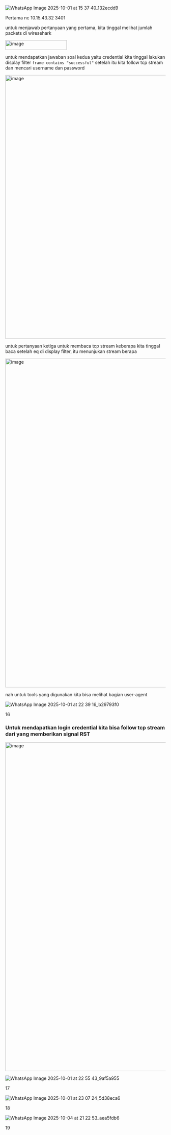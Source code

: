 ![WhatsApp Image 2025-10-01 at 15 37 40_132ecdd9](https://github.com/user-attachments/assets/2c50940b-1a48-4312-891e-96f90dbb4d38)

Pertama nc 10.15.43.32 3401

untuk menjawab pertanyaan yang pertama, kita tinggal melihat jumlah packets di wiresehark

<img width="193" height="30" alt="image" src="https://github.com/user-attachments/assets/66261d22-e1a0-413f-881a-1640e5164920" />


untuk mendapatkan jawaban soal kedua yaitu credential kita tinggal lakukan display filter `frame contains "successful"`
setelah itu kita follow tcp stream dan mencari username dan password

<img width="1920" height="826" alt="image" src="https://github.com/user-attachments/assets/d45e29cc-c7b3-4e3d-a7cb-9b9f183a647d" />


untuk pertanyaan ketiga untuk membaca tcp stream keberapa kita tinggal baca setelah eq di display filter, itu menunjukan stream berapa

<img width="1280" height="1030" alt="image" src="https://github.com/user-attachments/assets/a3f704d0-5288-4052-bf2e-8f11d8240abd" />


nah untuk tools yang digunakan kita bisa melihat bagian user-agent



![WhatsApp Image 2025-10-01 at 22 39 16_b29793f0](https://github.com/user-attachments/assets/bd0b70e4-db24-4232-b415-842fc386ab70)

16

### Untuk mendapatkan login credential kita bisa follow tcp stream dari yang memberikan signal RST 

<img width="1278" height="1030" alt="image" src="https://github.com/user-attachments/assets/9f724567-63e4-47eb-8bfb-3c56bb74d085" />


![WhatsApp Image 2025-10-01 at 22 55 43_9af5a955](https://github.com/user-attachments/assets/e57007c2-8598-41c9-8a6d-6955804ce388)

17

![WhatsApp Image 2025-10-01 at 23 07 24_5d38eca6](https://github.com/user-attachments/assets/ebebe7f1-6f07-4cc3-be98-02e95b657a9d)

18


![WhatsApp Image 2025-10-04 at 21 22 53_aea5fdb6](https://github.com/user-attachments/assets/12a45de2-2164-4ce1-88f0-34f145b55be4)

19 

